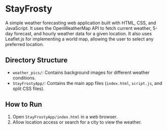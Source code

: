 # StayFrosty

A simple weather forecasting web application built with HTML, CSS, and JavaScript. It uses the OpenWeatherMap API to fetch current weather, 5-day forecast, and hourly weather data for a given location. It also uses Leaflet.js for implementing a world map, allowing the user to select any preferred location.

## Directory Structure
- `weather_pics/`: Contains background images for different weather conditions.
- `StayFrostyApp/`: Contains the main app files (`index.html`, `script.js`, and split CSS files).

## How to Run
1. Open `StayFrostyApp/index.html` in a web browser.
2. Allow location access or search for a city to view the weather.
